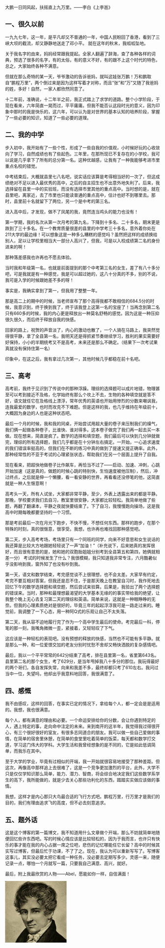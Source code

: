 大鹏一日同风起，扶摇直上九万里。——李白《上李邕》

## 一、很久以前
一九九七年，这一年，是平凡却又不普通的一年，中国人民盼回了香港，看到了三峡大坝的截流，却又静静地送走了邓小平。
就在这年的秋末，我呱呱坠地。

关于我名字的由来，妈妈经常跟我提起。全家人翻遍了辞海，查了各种各样的词典，预选了很多的名字，有的太俗，有的意义不好，有的跟不上这个时代的特色，总之，大家始终各种不满意。

但就在那么奇特的某一天，爷爷激动的告诉爸妈，就叫这娃张万鹏！万和鹏取自“鹏程万里”，两个倒过来是因为这样写着才对称，而且“张”和“万”又随了我爸妈的姓，多好！自然，一家人都欣然同意了。

十二年前，准确说，十二年半之前，我正式踏上了求学的道路。整个小学阶段，于现在看来，六年简直一晃而过，平平庸庸。但我不能否认这段时光的意义，因为印象中那时的我是快乐的，这六年，可以认为是对世界的基本认知的培养阶段，掌握了一些必要的知识，知道了一些必要的道理。

## 二、我的中学
步入初中，我开始有了一些个性，形成了一些自我的价值观，小时候好玩的心收敛向了学习，自然成绩也有了些起色。三年里，在那所现已不复存在的小学校，我可以说是几乎拿下了所有的总分第一名。这种优越感，让我有了一种我能够考进市里重点名校的错觉。

中考结束后，大概就县里七八名吧，说实话应该算是考得相当好的一次了，但这成绩绝对不足以进入最优秀的高中，之后的自主招生也不出意外地失利了。后来，我选择留在县里一中的实验班，而没有选择市里其他的重点高中。当时想的是，就在县里吧，离家近，去了市里也只能读普通的重点高中，估计也好不到哪里去。那时，县里前十名就留下了两位，另一个是中考的第三名。

进入高中后，才发现，做不了凤尾的我，竟然连当鸡头的能力也没有！

第一学期，我的名次从第一次月考的第九名，下降到十多名、二十多名，期末更是跌到了三十多名。在一个教育质量很差的县里的中学考三十多名，意外着你处在211大学的最边缘！可以想象这是一种多么糟糕的感觉吗？虽然把这样的成绩换给别人，足以让学校里相当大一部分人高兴了，但我，可是以入校成绩第二名的身份进来的啊！

那种落差感我也许再也不愿去体验。

当时我和年级第一名，也就是前面提到的那个中考第三名的女生，差了有八十多分吧，可是我就是有一种感觉，我是可以超过她的，这八十分真的不多，别的不说，我可是入学的时候跟她差不多的呀！

事实是，我确实拿到了第一，但我用了整整一年。

那是高二上的期中的时候，当老师宣布了那个高得我都不敢相信的684.5分的时候，我意识到，终于换到我了，终于该我登上这第一名的宝座了！当再念到第二名只有660多的时候，我的内心更是释放出一种莫名舒畅的感觉。因为这是一种压抑很久很久，而后终于释放自我的快感。

回家的路上，祝贺的声音淡了，内心的激动也散了，一个人骑在马路上，我突然觉得很平静，拿了全县第一名，我明天还是得抓紧节奏继续学习，胜利的果实需要好好保持，小小的半期统考又不是高考，未来还是那么不确定。（结果下一次考试果真就没有保持住第一名）

印象中，在这之后，我有拿过几次第一，其他时候几乎都稳在前十名吧。

## 三、高考

高考前，我终于见识到了传说中的那种浮躁。理综的选择题可以成片地错，物理甚至可以考到接近不及格，化学始终有那么个坎上不去，生物的各种填空就是答不好，语文就任它在及格线上漂浮，常年优秀的英语也开始用惨烈的分数来嘲讽我，连我最爱的数学，也时而攻克不下难题。但是这样的我，也几乎维持在年级前十，大概因为身边的人也是这种状态吧。

最后一个月的时候，我和我的同桌，开始尝试用超大量的卷子来压制我们的燥气，我们俩一起做各种卷子，比谁快、谁对得多。这本卷子做完了我们再一起去买一本做。现在想来，简直是疯了。数学的选择和填空题，我们最后可以快到几分钟就做完，理综的所有选择题，我们几乎都是在十分钟左右搞定。一开始，一心追求速度的我们错误率挺高的，但我们在不断的练习中真的做到了提速又提正确率。此外，那种经常性的不亚于考试的心理紧张状态，帮助我们在另一个层面上提升了自我。

现在看来，把超快地做卷子比作飙车，再恰当不过了——启动、加速、冲刺，心跳开始加速（这是真的，做题的时候心跳的特别快，生怕速度被他压制），然后，冲过终点，之后就是伸一个懒腰，看一看安静的世界，再看看还没停笔的他，这简直就是一种人生惬意啊！

高考头一天，所有人试坐，大家都非常平静，至少，外表上透露出来的都是平静。那晚，学校要求我们去自习，教室里很安静，大家都比较轻松。我简单地做了些题，再翻了翻课本，平静之夜就快要结束了。下了自习，我慢慢跑向操场，这是我高中时期每晚都要坚持的一个习惯。

那是考前最后一次在月光下跑步，不快不慢，不想任何东西。那样的跑步，在那个特殊的时刻，真的很惬意，很享受。我想，也许再也难找回那种感觉吧。

第二天，步入高考考场，考场里只有一个同班的同学，向来不好意思和女生说话的我还算是比较大方地跟她轻轻说了一声“加油！”（补充说下，后来她真的发挥很好，而且很有意思的是，她和她的双胞胎姐姐分别考到全县第五和第四，她俩就相差一分）
考试的时候发生了什么？我很模糊，我只知道我非常专注，六月酷暑似乎没影响到我，窗外知了也没有吵到我。

第一天，语文和数学结束，考完感觉谈不上很理想，也不会太差。大家早有约定，考完不要互相对答案，但我还是忍不住，于是那天晚上在教室自习时，我作死地去回忆下午的数学选择题和填空题，然后尝试来验算。后果是，我验出了两个选择题的错误来。当时，那种和最理想最渴望的大学基本无缘的的事实带给我的绝望，让我整个晚上无心去复习第二天的理综和英语。简单来说，这就是一种眼睁睁的无奈。但我的心理素质绝对是很好的，毕竟三年的起起浮浮我可是一路走过来的。睡觉前，我调整了一下心态，用一种阿Q式的乐观让自己不太失落。

第二天，我从容不迫地履行完了作为一个高中学生最后的使命。考完最后一科，停笔的那一刻，我嘴角微微一歪，紧接着，又轻轻叹了下气。

这应该是一种轻松的表现吧。没有预想的释放的快感，当然也不可能有多平静。就是那么一种，和一位爱恨交加的老友分别时忧愁不舍却又畅快洒脱的复杂感情吧。

最后，我以一个平平常常的642分结束了高考，排在县里第一名，省里第643名。县里第二名的那个女生，考了629分，是当年甩掉我八十多分的那位。我玩得最好的两个哥们，各自发挥失常，向来和我差不多，最终却都只考了610左右。我问过当中一位，失望吗，他却出乎我意料地回答，我很满意了。

## 四、感慨

我不由感叹，这样的回答，在事实已定的情况下，拿给每个人，都一定会是是适用的。我想，我也很满意。

每个人，都有满意的理由和必要。一个命运安排给你的分数，会让你遇到特定的人，遇上特定的事，走向命中注定的未来。来到南开的这半年，我觉得我过得很开心，有三个很好很好的室友，有很多志同道合的朋友。我可以做一些自己爱做的事情，在简单的宿舍里休憩，在简单的食堂里吃着简单的饭菜，每天都和数学打交道，学习这门伟大的学科。大学生活和我曾经想象的是不同的，它是如此低调简单，而我乐在其中。

至于大学的学业，毕竟有过相似的开端，我一开始就很容易地接受了那种差距。但这次，再像高中那样追上去很难了，这是一个竞争更加激烈的平台，此外，大学不只是仅仅学知识那么简单，能力、潜力、智商，将会综合地决定我们这些数学系学生的高下，我所能做的，就是少去关心那些功利化的东西，踏踏实实做应该做的事情。

我想，这样才是内心那只大鸟最合适的飞行方式吧。鹏程万里，行万里才是我们的目的，我们有理由追求飞的高度，但不必去刻意追求。

## 五、题外话

这是这个博客的第一篇博文，我不知道用什么文章做个开端，那么不妨就简单地随便回忆些许东西吧。写的时候心情应该是比较轻松的，因为于我而言，也许只有快乐的事才能在我的内心占据一席之位吧，悲伤的记忆哪能任它长留？高中的时候其实写过博客，但最后忙于功课，不了了之。现在，我认为可以重新写写了。写博客这事儿，其实没必要太把它看成一种任务，没必要去定期写多少。灵感一来，随便记录一点，哪怕一个月就写一篇，只要我自己满意、高兴，就好。

最后，附上我最欣赏的人物——Abel，愿能如你一样，自信满面！

![Abel](imgs/roc-fly/abel.jpg)
